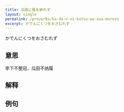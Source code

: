 ```yaml
---
title: 瓜田に履を納れず
layout: single
permalink: /proverbs/ka-de-n-ni-kutsu-wo-osa-murezu
excerpt: かでんにくつをおさむれず
---
```


かでんにくつをおさむれず

## 意思

李下不整冠，瓜田不纳履

## 解释

## 例句

